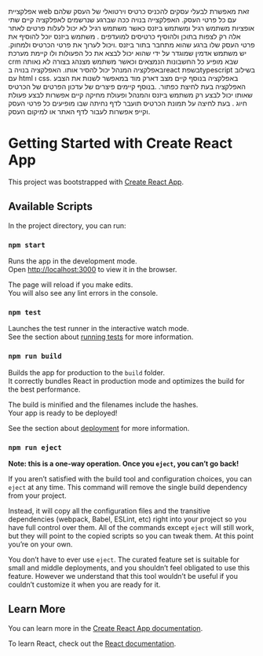 אפלקציית web זאת מאפשרת לבעלי עסקים להכניס כרטיס וירטואלי של העסק שלהם עם כל פרטי העסק.
האפלקצייה בנויה ככה שברגע שנרשמים לאפלקציה קיים שתי אופציות משתמש רגיל ומשתמש ביזנס כאשר משתמש רגיל לא יכול לעלות פרטים לאתר אלה רק לצפות בתוכן 
ולהוסיף כרטיסים למועדפים .
משתמש ביזנס יוכל להוסיף את פרטי העסק שלו ברגע שהוא מתחבר בתור ביזנס .ויכול לערוך את פרטי הכרטיס ולמחוק.
יש משתמש אדמין שמוגדר על ידי שהוא יכול לבצא את כל הפעולות ולו קיימת מערכת crm שבא מופיע כל החשבונות הנמצאים 
וכאשר משתמש מצנהג בצורה לא נאותה באפלקציה המנהל יכול להסיר אותו.
האפלקציה בנויה בreact בשפתtypescript 
בשילוב עם html ו css.
באפלקציה בנוסף קיים מצב דארק מוד במאפשר לשנות את הצבע האפלקציה בעת לחיצת כפתור.
.בנוסף קיימים פיצרים של עדכון הפרטים של הכרטיס שאותו יכול לבצע רק משתמש ביזנס והמנהל ופעולת מחיקה 
קיים אפשרות לבצע פעולת חיוג .
בעת לחיצה על תמונת הכרטיס תועבר לדף נחיתה שבו מופיעים כל פרטי העסק וקייפ אפשרות לעבור לדף האתר או למיקום העסק.
# Getting Started with Create React App

This project was bootstrapped with [Create React App](https://github.com/facebook/create-react-app).

## Available Scripts

In the project directory, you can run:

### `npm start`

Runs the app in the development mode.\
Open [http://localhost:3000](http://localhost:3000) to view it in the browser.

The page will reload if you make edits.\
You will also see any lint errors in the console.

### `npm test`

Launches the test runner in the interactive watch mode.\
See the section about [running tests](https://facebook.github.io/create-react-app/docs/running-tests) for more information.

### `npm run build`

Builds the app for production to the `build` folder.\
It correctly bundles React in production mode and optimizes the build for the best performance.

The build is minified and the filenames include the hashes.\
Your app is ready to be deployed!

See the section about [deployment](https://facebook.github.io/create-react-app/docs/deployment) for more information.

### `npm run eject`

**Note: this is a one-way operation. Once you `eject`, you can’t go back!**

If you aren’t satisfied with the build tool and configuration choices, you can `eject` at any time. This command will remove the single build dependency from your project.

Instead, it will copy all the configuration files and the transitive dependencies (webpack, Babel, ESLint, etc) right into your project so you have full control over them. All of the commands except `eject` will still work, but they will point to the copied scripts so you can tweak them. At this point you’re on your own.

You don’t have to ever use `eject`. The curated feature set is suitable for small and middle deployments, and you shouldn’t feel obligated to use this feature. However we understand that this tool wouldn’t be useful if you couldn’t customize it when you are ready for it.

## Learn More

You can learn more in the [Create React App documentation](https://facebook.github.io/create-react-app/docs/getting-started).

To learn React, check out the [React documentation](https://reactjs.org/).
